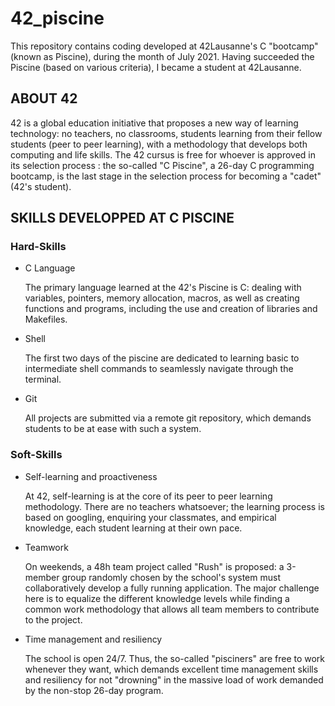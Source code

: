 # 42_piscine

This repository contains coding developed at 42Lausanne's C "bootcamp" (known as Piscine), during the month of July 2021.
Having succeeded the Piscine (based on various criteria), I became a student at 42Lausanne.

## ABOUT 42

42 is a global education initiative that proposes a new way of learning technology: no teachers,
no classrooms, students learning from their fellow students (peer to peer learning), with a
methodology that develops both computing and life skills.
The 42 cursus is free for whoever is approved in its selection process : the so-called "C Piscine", a 26-day C programming bootcamp,
is the last stage in the selection process for becoming a "cadet" (42's student).

## SKILLS DEVELOPPED AT C PISCINE

### Hard-Skills
- C Language

  The primary language learned at the 42's Piscine is C: dealing with variables,
  pointers, memory allocation, macros, as well as creating functions and programs,
  including the use and creation of libraries and Makefiles.

- Shell

  The first two days of the piscine are dedicated to learning basic to intermediate
  shell commands to seamlessly navigate through the terminal.

- Git

  All projects are submitted via a remote git repository, which demands students to
  be at ease with such a system.
  
### Soft-Skills
- Self-learning and proactiveness

  At 42, self-learning is at the core of its peer to peer learning methodology. There
  are no teachers whatsoever; the learning process is based on googling, enquiring
  your classmates, and empirical knowledge, each student learning at their own pace.

- Teamwork

  On weekends, a 48h team project called "Rush" is proposed: a 3-member group randomly
  chosen by the school's system must collaboratively develop a fully running application.
  The major challenge here is to equalize the different knowledge levels while finding a
  common work methodology that allows all team members to contribute to the project.

- Time management and resiliency

  The school is open 24/7. Thus, the so-called "pisciners" are free to work whenever
  they want, which demands excellent time management skills and resiliency for not
  "drowning" in the massive load of work demanded by the non-stop 26-day program.
